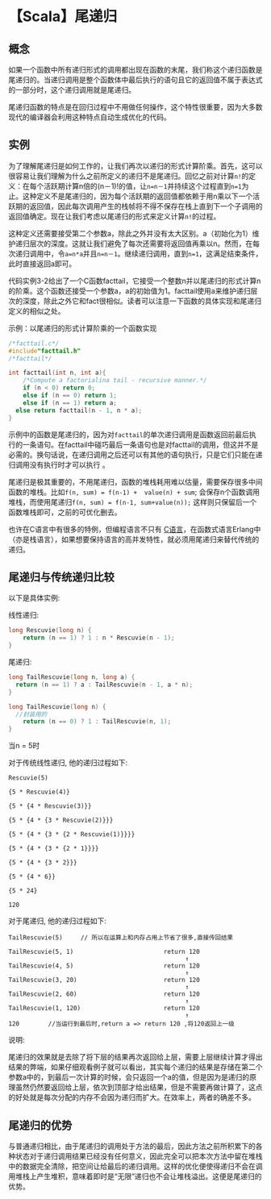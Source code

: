 # 【Scala】尾递归

## 概念

如果一个函数中所有递归形式的调用都出现在函数的末尾，我们称这个递归函数是尾递归的。当递归调用是整个函数体中最后执行的语句且它的返回值不属于表达式的一部分时，这个递归调用就是尾递归。

尾递归函数的特点是在回归过程中不用做任何操作，这个特性很重要，因为大多数现代的编译器会利用这种特点自动生成优化的代码。

## 实例

为了理解尾递归是如何工作的，让我们再次以递归的形式计算阶乘。首先，这可以很容易让我们理解为什么之前所定义的递归不是尾递归。回忆之前对计算`n!`的定义：在每个活跃期计算n倍的(n－1)!的值，让`n=n－1`并持续这个过程直到`n=1`为止。这种定义不是尾递归的，因为每个活跃期的返回值都依赖于用n乘以下一个活跃期的返回值，因此每次调用产生的栈帧将不得不保存在栈上直到下一个子调用的返回值确定。现在让我们考虑以尾递归的形式来定义计算`n!`的过程。

这种定义还需要接受第二个参数a，除此之外并没有太大区别。a（初始化为1）维护递归层次的深度。这就让我们避免了每次还需要将返回值再乘以n。然而，在每次递归调用中，令`a=n*a`并且`n=n－1`。继续递归调用，直到`n=1`，这满足结束条件，此时直接返回a即可。

代码实例3-2给出了一个C函数facttail，它接受一个整数n并以尾递归的形式计算n的阶乘。这个函数还接受一个参数a，a的初始值为1。facttail使用a来维护递归层次的深度，除此之外它和fact很相似。读者可以注意一下函数的具体实现和尾递归定义的相似之处。

示例：以尾递归的形式计算阶乘的一个函数实现

```c
/*facttail.c*/
#include"facttail.h"
/*facttail*/

int facttail(int n, int a){
	/*Compute a factorialina tail - recursive manner.*/
	if (n < 0) return 0;              
	else if (n == 0) return 1;    
	else if (n == 1) return a;         
  else return facttail(n - 1, n * a);
}
```

示例中的函数是尾递归的，因为对`facttail`的单次递归调用是函数返回前最后执行的一条语句。在facttail中碰巧最后一条语句也是对facttail的调用，但这并不是必需的。换句话说，在递归调用之后还可以有其他的语句执行，只是它们只能在递归调用没有执行时才可以执行 。

尾递归是极其重要的，不用尾递归，函数的堆栈耗用难以估量，需要保存很多中间函数的堆栈。比如`f(n, sum) = f(n-1) +  value(n) + sum`; 会保存n个函数调用堆栈，而使用尾递归`f(n, sum) = f(n-1, sum+value(n));`  这样则只保留后一个函数堆栈即可，之前的可优化删去。

也许在C语言中有很多的特例，但编程语言不只有 [C语言](https://baike.baidu.com/item/C语言)，在函数式语言Erlang中（亦是栈语言），如果想要保持语言的高并发特性，就必须用尾递归来替代传统的递归。

## 尾递归与传统递归比较

以下是具体实例: 

线性递归: 

```c
long Rescuvie(long n) {        
	return (n == 1) ? 1 : n * Rescuvie(n - 1);      
}       
```

尾递归: 

```c
long TailRescuvie(long n, long a) {
  return (n == 1) ? a : TailRescuvie(n - 1, a * n);
}   

long TailRescuvie(long n) {
  //封装用的
	return (n == 0) ? 1 : TailRescuvie(n, 1);        
}        
```

当n = 5时 

 对于传统线性递归, 他的递归过程如下:                           

```
Rescuvie(5)
 
{5 * Rescuvie(4)}
 
{5 * {4 * Rescuvie(3)}}
 
{5 * {4 * {3 * Rescuvie(2)}}}
 
{5 * {4 * {3 * {2 * Rescuvie(1)}}}}
 
{5 * {4 * {3 * {2 * 1}}}}
 
{5 * {4 * {3 * 2}}}
 
{5 * {4 * 6}}
 
{5 * 24}
 
120
```

对于尾递归, 他的递归过程如下:

```
TailRescuvie(5)     // 所以在运算上和内存占用上节省了很多,直接传回结果
 
TailRescuvie(5, 1)                         return 120
                                                 ↑
TailRescuvie(4, 5)                         return 120
                                                 ↑
TailRescuvie(3, 20)                        return 120
                                                 ↑
TailRescuvie(2, 60)                        return 120
                                                 ↑
TailRescuvie(1, 120)                       return 120
                                                 ↑
120        //当运行到最后时,return a => return 120 ,将120返回上一级
```

说明:

尾递归的效果就是去除了将下层的结果再次返回给上层，需要上层继续计算才得出结果的弊端，如果仔细观看例子就可以看出，其实每个递归的结果是存储在第二个参数a中的，到最后一次计算的时候，会只返回一个a的值，但是因为是递归的原理虽然仍然要返回给上层，依次到顶部才给出结果，但是不需要再做计算了，这点的好处就是每次分配的内存不会因为递归而扩大。在效率上，两者的确差不多。

## 尾递归的优势

与普通递归相比，由于尾递归的调用处于方法的最后，因此方法之前所积累下的各种状态对于递归调用结果已经没有任何意义，因此完全可以把本次方法中留在堆栈中的数据完全清除，把空间让给最后的递归调用。这样的优化便使得递归不会在调用堆栈上产生堆积，意味着即时是“无限”递归也不会让堆栈溢出。这便是尾递归的优势。

